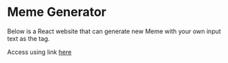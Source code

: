 # Meme Generator
<p>Below is a React website that can generate new Meme with your own input text as the tag.</p>
<p>Access using link <a href="https://kevinwebtest.github.io/meme_generator/">here</a></p>
